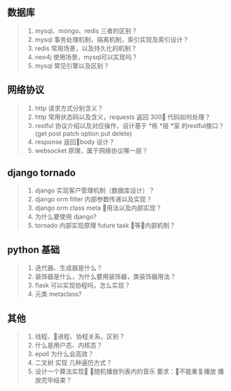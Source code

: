 ## 数据库
> 1. mysql、mongo、redis 三者的区别？
> 2. mysql 事务处理机制，隔离机制，索引实现及索引设计？
> 3. redis 常用场景，以及持久化的机制？
> 4. neo4j 使用场景，mysql可以实现吗？
> 5. mysql 常见引擎以及区别？

## 网络协议
> 1. http 请求方式分别含义？
> 2. http 常用状态码以及含义，requests 返回 300 代码如何处理？
> 3. restful 协议介绍以及对应操作，设计基于  \*栋 \*层 \*室 的restful接口？(get post patch option put delete)
> 4. response 返回body 设计？
> 5. websocket 原理，属于网络协议哪一层？

## django tornado 
> 1. django 实现客户管理机制（数据库设计）？
> 2. django orm filter 内部参数传递以及实现？
> 3. django orm class meta 用法以及内部实现？
> 4. 为什么要使用 django?
> 5. tornado 内部实现原理 future task 等内部机制？


## python 基础
> 1. 迭代器、生成器是什么？
> 2. 装饰器是什么，为什么要用装饰器，类装饰器用法？
> 3. flask 可以实现协程吗，怎么实现？
> 4. 元类 metaclass?

## 其他
> 1. 线程、进程、协程关系，区别？
> 2. 什么是用户态、内核态？
> 3. epoll 为什么会高效？
> 4. 二叉树 实现 几种遍历方式？
> 5. 设计一个算法实现 随机播放列表内的音乐 要求：不能重复播放 播放完毕结束？